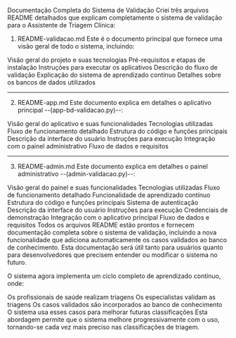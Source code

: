 Documentação Completa do Sistema de Validação
Criei três arquivos README detalhados que explicam completamente o sistema de validação para o Assistente de Triagem Clínica:

1. README-validacao.md
Este é o documento principal que fornece uma visão geral de todo o sistema, incluindo:

Visão geral do projeto e suas tecnologias
Pré-requisitos e etapas de instalação
Instruções para executar os aplicativos
Descrição do fluxo de validação
Explicação do sistema de aprendizado contínuo
Detalhes sobre os bancos de dados utilizados

-------------------------------------------------------------------------------

2. README-app.md
Este documento explica em detalhes o aplicativo principal --(app-bd-validacao.py)--:

Visão geral do aplicativo e suas funcionalidades
Tecnologias utilizadas
Fluxo de funcionamento detalhado
Estrutura do código e funções principais
Descrição da interface do usuário
Instruções para execução
Integração com o painel administrativo
Fluxo de dados e requisitos

-------------------------------------------------------------------------------

3. README-admin.md
Este documento explica em detalhes o painel administrativo --(admin-validacao.py)--:

Visão geral do painel e suas funcionalidades
Tecnologias utilizadas
Fluxo de funcionamento detalhado
Funcionalidade de aprendizado contínuo
Estrutura do código e funções principais
Sistema de autenticação
Descrição da interface do usuário
Instruções para execução
Credenciais de demonstração
Integração com o aplicativo principal
Fluxo de dados e requisitos
Todos os arquivos README estão prontos e fornecem documentação completa sobre o sistema de validação, incluindo a nova funcionalidade que adiciona automaticamente os casos validados ao banco de conhecimento. Esta documentação será útil tanto para usuários quanto para desenvolvedores que precisem entender ou modificar o sistema no futuro.

O sistema agora implementa um ciclo completo de aprendizado contínuo, onde:

Os profissionais de saúde realizam triagens
Os especialistas validam as triagens
Os casos validados são incorporados ao banco de conhecimento
O sistema usa esses casos para melhorar futuras classificações
Esta abordagem permite que o sistema melhore progressivamente com o uso, tornando-se cada vez mais preciso nas classificações de triagem.

